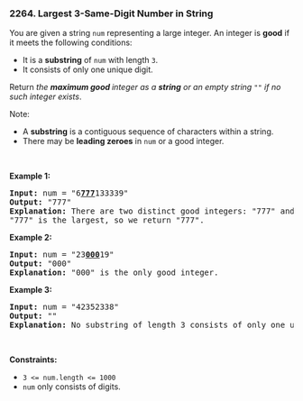 <h3 align="left"> 2264. Largest 3-Same-Digit Number in String</h3>
<div><p>You are given a string <code>num</code> representing a large integer. An integer is <strong>good</strong> if it meets the following conditions:</p>

<ul>
	<li>It is a <strong>substring</strong> of <code>num</code> with length <code>3</code>.</li>
	<li>It consists of only one unique digit.</li>
</ul>

<p>Return <em>the <strong>maximum good </strong>integer as a <strong>string</strong> or an empty string </em><code>""</code><em> if no such integer exists</em>.</p>

<p>Note:</p>

<ul>
	<li>A <strong>substring</strong> is a contiguous sequence of characters within a string.</li>
	<li>There may be <strong>leading zeroes</strong> in <code>num</code> or a good integer.</li>
</ul>

<p>&nbsp;</p>
<p><strong>Example 1:</strong></p>

<pre><strong>Input:</strong> num = "6<strong><u>777</u></strong>133339"
<strong>Output:</strong> "777"
<strong>Explanation:</strong> There are two distinct good integers: "777" and "333".
"777" is the largest, so we return "777".
</pre>

<p><strong>Example 2:</strong></p>

<pre><strong>Input:</strong> num = "23<strong><u>000</u></strong>19"
<strong>Output:</strong> "000"
<strong>Explanation:</strong> "000" is the only good integer.
</pre>

<p><strong>Example 3:</strong></p>

<pre><strong>Input:</strong> num = "42352338"
<strong>Output:</strong> ""
<strong>Explanation:</strong> No substring of length 3 consists of only one unique digit. Therefore, there are no good integers.
</pre>

<p>&nbsp;</p>
<p><strong>Constraints:</strong></p>

<ul>
	<li><code>3 &lt;= num.length &lt;= 1000</code></li>
	<li><code>num</code> only consists of digits.</li>
</ul>
</div>